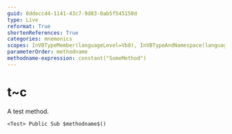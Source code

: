 ```yaml
---
guid: 0ddeccd4-1141-43c7-9d83-0ab5f545150d
type: Live
reformat: True
shortenReferences: True
categories: mnemonics
scopes: InVBTypeMember(languageLevel=Vb8), InVBTypeAndNamespace(languageLevel=Vb8)
parameterOrder: methodname
methodname-expression: constant("SomeMethod")
---
```


# t~c

A test method.

```
<Test> Public Sub $methodname$()
```
